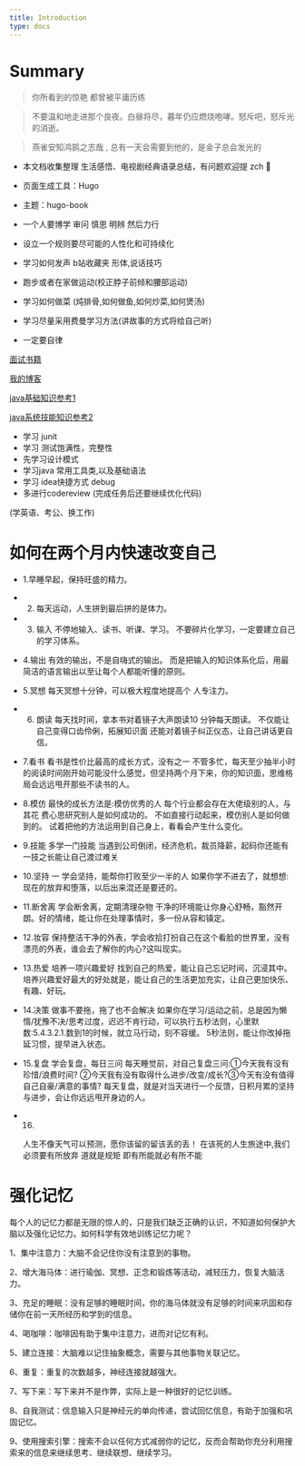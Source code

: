 ```yaml
---
title: Introduction
type: docs
---
```



# Summary

> 你所看到的惊艳 都曾被平庸历练

> 不要温和地走进那个良夜。白昼将尽，暮年仍应燃烧咆哮。怒斥吧，怒斥光的消逝。

> 燕雀安知鸿鹄之志哉 , 总有一天会需要到他的，是金子总会发光的

+ 本文档收集整理 生活感悟、电视剧经典语录总结，有问题欢迎提 zch 👏

+ 页面生成工具：Hugo

+ 主题：hugo-book

+ 一个人要博学 审问 慎思 明辨 然后力行

+ 设立一个规则要尽可能的人性化和可持续化

+ 学习如何发声 b站收藏夹 形体,说话技巧

+ 跑步或者在家做运动(校正脖子前倾和腰部运动)


+ 学习如何做菜 (炖排骨,如何做鱼,如何炒菜,如何煲汤)


+ 学习尽量采用费曼学习方法(讲故事的方式将给自己听)

+ 一定要自律

[面试书籍](../pdf/newIndex.html)

[我的博客](https://www.cnblogs.com/noatnu/)

[java基础知识参考1](https://javaguide.cn/)

[java系统技能知识参考2](https://www.pdai.tech/)


+ 学习 junit
+ 学习 测试饱满性，完整性
+ 先学习设计模式
+ 学习java 常用工具类,以及基础语法
+ 学习 idea快捷方式 debug
+ 多进行codereview (完成任务后还要继续优化代码)

(学英语、考公、换工作)

# 如何在两个月内快速改变自己

+ 1.早睡早起，保持旺盛的精力。
+ 2. 每天运动，人生拼到最后拼的是体力。
+ 3. 输入
   不停地输入、读书、听课、学习。
   不要碎片化学习，一定要建立自己的学习体系。

+ 4.输出
   有效的输出，不是自嗨式的输出。
   而是把输入的知识体系化后，用最简洁的语言输出以至让每个人都能听懂的原则。
+ 5.冥想
   每天冥想十分钟，可以极大程度地提高个
   人专注力。
+ 6. 朗读
   每天找时间，拿本书对着镜子大声朗读10
   分钟每天朗读。
   不仅能让自己变得口齿伶俐，拓展知识面
   还能对着镜子纠正仪态，让自己讲话更自信。
+ 7.看书
   看书是性价比最高的成长方式，没有之一
   不管多忙，每天至少抽半小时的阅读时间刚开始可能没什么感觉，但坚持两个月下来，你的知识面，思维格局会远远甩开那些不读书的人。
+ 8.模仿
   最快的成长方法是:模仿优秀的人
   每个行业都会存在大佬级别的人，与其花
   费心思研究别人是如何成功的。
   不如直接行动起来，模仿别人是如何做到的。
   试着把他的方法运用到自己身上，看看会产生什么变化。
+ 9.技能
   多学一门技能
   当遇到公司倒闭，经济危机，裁员降薪，起码你还能有一技之长能让自己渡过难关
+ 10.坚持
   一 学会坚持，能帮你打败至少一半的人
   如果你学不进去了，就想想:现在的放弃和堕落，以后出来混还是要还的。
+ 11.断舍离
   学会断舍离，定期清理杂物
   干净的环境能让你身心舒畅，豁然开朗。好的情绪，能让你在处理事情时，多一份从容和镇定。
+ 12.妆容
   保持整洁干净的外表，学会收拾打扮自己在这个看脸的世界里，没有漂亮的外表，谁会去了解你的内心?这叫现实。
+ 13.热爱
   培养一项兴趣爱好
   找到自己的热爱，能让自己忘记时间，沉浸其中。
   培养兴趣爱好最大的好处就是，能让自己的生活更加充实，让自己更加快乐、有趣、好玩。
+ 14.决策
   做事不要拖，拖了也不会解决
   如果你在学习/运动之前，总是因为懒惰/犹豫不决/思考过度，迟迟不肯行动，可以执行五秒法则，心里默数:5.4.3.2.1.数到1的时候，就立马行动，刻不容缓。
   5秒法则，能让你改掉拖延习惯，提早进入状态。
+ 15.复盘
   学会复盘，每日三问
   每天睡觉前，对自己复盘三问:①今天我有没有珍惜/浪费时间?
   ②今天我有没有取得什么进步/改变/成长?③今天有没有值得自己自豪/满意的事情?
   每天复盘，就是对当天进行一个反馈，日积月累的坚持与进步，会让你远远甩开身边的人。
+ 16.
    人生不像天气可以预测，愿你该留的留该丢的丢！
    在该死的人生旅途中,我们必须要有所放弃
    道就是规矩 即有所能就必有所不能


# 强化记忆

每个人的记忆力都是无限的惊人的，只是我们缺乏正确的认识，不知道如何保护大脑以及强化记忆力。如何科学有效地训练记忆力呢？

1、集中注意力：大脑不会记住你没有注意到的事物。

2、增大海马体：进行瑜伽、冥想、正念和锻炼等活动，减轻压力，恢复大脑活力。

3、充足的睡眠：没有足够的睡眠时间，你的海马体就没有足够的时间来巩固和存储你在前一天所经历和学到的信息。

4、喝咖啡：咖啡因有助于集中注意力，进而对记忆有利。

5、建立连接：大脑难以记住抽象概念，需要与其他事物关联记忆。

6、重复：重复的次数越多，神经连接就越强大。

7、写下来：写下来并不是作弊，实际上是一种很好的记忆训练。

8、自我测试：信息输入只是神经元的单向传递，尝试回忆信息，有助于加强和巩固记忆。

9、使用搜索引擎：搜索不会以任何方式减弱你的记忆，反而会帮助你充分利用搜索来的信息来继续思考、继续联想、继续学习。 
